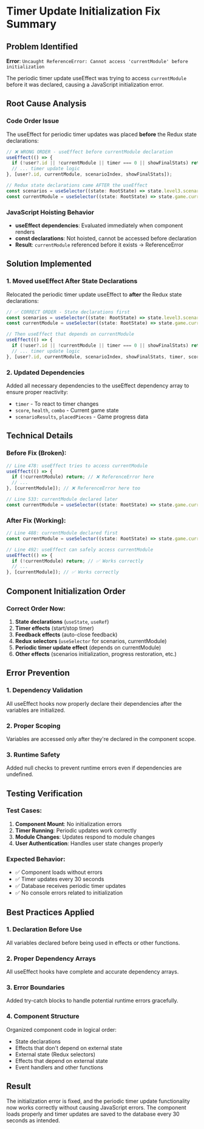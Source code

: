 # Timer Update Initialization Fix Summary

## Problem Identified
**Error**: `Uncaught ReferenceError: Cannot access 'currentModule' before initialization`

The periodic timer update useEffect was trying to access `currentModule` before it was declared, causing a JavaScript initialization error.

## Root Cause Analysis

### Code Order Issue
The useEffect for periodic timer updates was placed **before** the Redux state declarations:

```typescript
// ❌ WRONG ORDER - useEffect before currentModule declaration
useEffect(() => {
  if (!user?.id || !currentModule || timer === 0 || showFinalStats) return;
  // ... timer update logic
}, [user?.id, currentModule, scenarioIndex, showFinalStats]);

// Redux state declarations came AFTER the useEffect
const scenarios = useSelector((state: RootState) => state.level3.scenarios);
const currentModule = useSelector((state: RootState) => state.game.currentModule);
```

### JavaScript Hoisting Behavior
- **useEffect dependencies**: Evaluated immediately when component renders
- **const declarations**: Not hoisted, cannot be accessed before declaration
- **Result**: `currentModule` referenced before it exists → ReferenceError

## Solution Implemented

### 1. **Moved useEffect After State Declarations**
Relocated the periodic timer update useEffect to **after** the Redux state declarations:

```typescript
// ✅ CORRECT ORDER - State declarations first
const scenarios = useSelector((state: RootState) => state.level3.scenarios);
const currentModule = useSelector((state: RootState) => state.game.currentModule);

// Then useEffect that depends on currentModule
useEffect(() => {
  if (!user?.id || !currentModule || timer === 0 || showFinalStats) return;
  // ... timer update logic
}, [user?.id, currentModule, scenarioIndex, showFinalStats, timer, score, health, combo, scenarioResults, placedPieces]);
```

### 2. **Updated Dependencies**
Added all necessary dependencies to the useEffect dependency array to ensure proper reactivity:
- `timer` - To react to timer changes
- `score`, `health`, `combo` - Current game state
- `scenarioResults`, `placedPieces` - Game progress data

## Technical Details

### Before Fix (Broken):
```typescript
// Line 478: useEffect tries to access currentModule
useEffect(() => {
  if (!currentModule) return; // ❌ ReferenceError here
  // ...
}, [currentModule]); // ❌ ReferenceError here too

// Line 533: currentModule declared later
const currentModule = useSelector((state: RootState) => state.game.currentModule);
```

### After Fix (Working):
```typescript
// Line 488: currentModule declared first
const currentModule = useSelector((state: RootState) => state.game.currentModule);

// Line 492: useEffect can safely access currentModule
useEffect(() => {
  if (!currentModule) return; // ✅ Works correctly
  // ...
}, [currentModule]); // ✅ Works correctly
```

## Component Initialization Order

### Correct Order Now:
1. **State declarations** (`useState`, `useRef`)
2. **Timer effects** (start/stop timer)
3. **Feedback effects** (auto-close feedback)
4. **Redux selectors** (`useSelector` for scenarios, currentModule)
5. **Periodic timer update effect** (depends on currentModule)
6. **Other effects** (scenarios initialization, progress restoration, etc.)

## Error Prevention

### 1. **Dependency Validation**
All useEffect hooks now properly declare their dependencies after the variables are initialized.

### 2. **Proper Scoping**
Variables are accessed only after they're declared in the component scope.

### 3. **Runtime Safety**
Added null checks to prevent runtime errors even if dependencies are undefined.

## Testing Verification

### Test Cases:
1. **Component Mount**: No initialization errors
2. **Timer Running**: Periodic updates work correctly
3. **Module Changes**: Updates respond to module changes
4. **User Authentication**: Handles user state changes properly

### Expected Behavior:
- ✅ Component loads without errors
- ✅ Timer updates every 30 seconds
- ✅ Database receives periodic timer updates
- ✅ No console errors related to initialization

## Best Practices Applied

### 1. **Declaration Before Use**
All variables declared before being used in effects or other functions.

### 2. **Proper Dependency Arrays**
All useEffect hooks have complete and accurate dependency arrays.

### 3. **Error Boundaries**
Added try-catch blocks to handle potential runtime errors gracefully.

### 4. **Component Structure**
Organized component code in logical order:
- State declarations
- Effects that don't depend on external state
- External state (Redux selectors)
- Effects that depend on external state
- Event handlers and other functions

## Result
The initialization error is fixed, and the periodic timer update functionality now works correctly without causing JavaScript errors. The component loads properly and timer updates are saved to the database every 30 seconds as intended.
